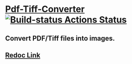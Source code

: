 # [Pdf-Tiff-Converter](https://pdf-tiff-to-image-app.herokuapp.com/swagger) [![Build-status Actions Status](https://github.com/ckvb/Pdf-Tiff-Converter/workflows/Build/badge.svg)](https://github.com/ckvb/Pdf-Tiff-Converter/actions)

## Convert PDF/Tiff files into images.

## [Redoc Link](https://pdf-tiff-to-image-app.herokuapp.com/redoc)
